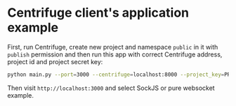 Centrifuge client's application example
=======================================

First, run Centrifuge, create new project and namespace `public` in it with `publish` permission
and then run this app with correct Centrifuge address, project id and project secret key:

```bash
python main.py --port=3000 --centrifuge=localhost:8000 --project_key=PROJECT_KEY --project_secret=PROJECT_SECRET
```

Then visit `http://localhost:3000` and select SockJS or pure websocket example.
